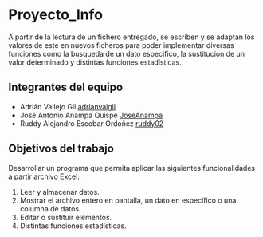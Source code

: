 # Proyecto_Info


A partir de la lectura de un fichero entregado, se escriben y se adaptan los valores de este en nuevos 
ficheros para poder implementar diversas funciones como la busqueda de un dato especifico, la sustitucion
de un valor determinado y distintas funciones estadísticas.

## Integrantes del equipo

- Adrián Vallejo Gil [adrianvalgil](https://github.com/AdriUpm)
- José Antonio Anampa Quispe [JoseAnampa](https://github.com/JoseAnampa)
- Ruddy Alejandro Escobar Ordoñez [ruddy02](https://github.com/ruddy02)


## Objetivos del trabajo

Desarrollar un programa que permita aplicar las siguientes funcionalidades a partir archivo Excel:

1. Leer y almacenar datos.
2. Mostrar el archivo entero en pantalla, un dato en específico o una columna de datos.
3. Editar o sustituir elementos.
5. Distintas funciones estadísticas.
